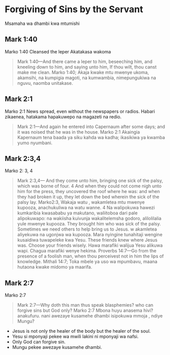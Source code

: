 # Forgiving of Sins by the Servant
  Msamaha wa dhambi kwa mtumishi
## Mark 1:40
   Marko 1:40
Cleansed the leper
Akatakasa wakoma
> Mark 1:40&mdash;And there came a leper to him, beseeching him, and kneeling down to him, and saying unto him, If thou wilt, thou canst make me clean. 
  Marko 1:40; Akaja kwake mtu mwenye ukoma, akamsihi, na kumpigia magoti, na kumwambia, nimepungukiwa na nguvu, naomba unitakase. 
## Mark 2:1
   Marko 2:1
News spread, even without the newspapers or radios.
Habari zikaenea, hatakama hapakuwepo na magazeti na redio.
> Mark 2:1&mdash;And again he entered into Capernaum after some days; and it was noised that he was in the house. 
  Marko 2:1 Akaingia Kapernaum tena baada ya siku kahda wa kadha; ikasikiwa ya kwamba yumo nyumbani. 
## Mark 2:3,4
   Marko 2: 3, 4
> Mark 2:3,4&mdash; And they come unto him, bringing one sick of the palsy, which was borne of four. 4  And when they could not come nigh unto him for the press, they uncovered the roof where he was: and when they had broken it up, they let down the bed wherein the sick of the palsy lay. 
  Marko2:3, Wakaja watu , wakamletea mtu mwenye kupooza, anachukuliwa na watu wanne. 4 Na walipokuwa hawezi kumkaribia kwasababu ya makutano, waliitoboa dari pale alipokuwapo: na wakiisha kuivunja wakalitelemsha godoro, alilolilalia yule mwenye kupooza.
They brought him who was sick of the palsy. Sometimes we need others to help  bring us to  Jesus.
w akamletea aliyekuwa na ugonjwa wa kupooza. Mara nyingine tunahitaji wengine kusaidiwa tuwapeleke kwa Yesu.
These friends knew where Jesus was. Choose your friends wisely.
Hawa marafiki walijua Yesu alikuwa wapi. Chagua marafiki wenye hekima.
> Proverbs 14:7&mdash;Go from the presence of a foolish man, when thou perceivest not in him the lips of knowledge.
  Mithali 14:7; Toka mbele ya uso wa mpumbavu, maana hutaona kwake  midomo ya maarifa. 
## Mark 2:7
   Marko 2:7
> Mark 2:7&mdash;Why doth this man thus speak blasphemies? who can forgive sins but God only?
  Marko 2:7 Mbona huyu anasema hivi? anakufuru. nani awezaye kusamehe dhambi isipokuwa mmoja , ndiye Mungu?
- Jesus is not only the healer of the body but the healer of the soul.
-  Yesu si mponyaji pekee wa mwili lakini ni mponyaji wa nafsi.
- Only God can forgive sin.
-  Mungu pekee awezaye kusamehe dhambi.
